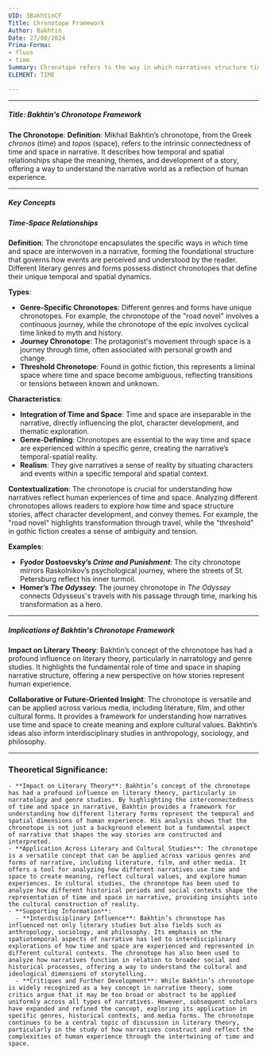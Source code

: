 ```yaml
---
UID: 3BakhtinCF
Title: Chronotope Framework
Author: Bakhtin
Date: 27/08/2024
Prima-Forma:
- fluus
- time
Summary: Chronotape refers to the way in which narratives structure time and space, and how these structures shape the meaning and development of story.
ELEMENT: TIME

---
```


---

##### Title: Bakhtin's Chronotope Framework

**The Chronotope**:
   **Definition**: Mikhail Bakhtin’s chronotope, from the Greek *chronos* (time) and *topos* (space), refers to the intrinsic connectedness of time and space in narrative. It describes how temporal and spatial relationships shape the meaning, themes, and development of a story, offering a way to understand the narrative world as a reflection of human experience.

---

##### Key Concepts

##### Time-Space Relationships

**Definition**:
   The chronotope encapsulates the specific ways in which time and space are interwoven in a narrative, forming the foundational structure that governs how events are perceived and understood by the reader. Different literary genres and forms possess distinct chronotopes that define their unique temporal and spatial dynamics.

**Types**:
   - **Genre-Specific Chronotopes**: Different genres and forms have unique chronotopes. For example, the chronotope of the "road novel" involves a continuous journey, while the chronotope of the epic involves cyclical time linked to myth and history.
   - **Journey Chronotope**: The protagonist's movement through space is a journey through time, often associated with personal growth and change.
   - **Threshold Chronotope**: Found in gothic fiction, this represents a liminal space where time and space become ambiguous, reflecting transitions or tensions between known and unknown.

**Characteristics**:
   - **Integration of Time and Space**: Time and space are inseparable in the narrative, directly influencing the plot, character development, and thematic exploration.
   - **Genre-Defining**: Chronotopes are essential to the way time and space are experienced within a specific genre, creating the narrative’s temporal-spatial reality.
   - **Realism**: They give narratives a sense of reality by situating characters and events within a specific temporal and spatial context.

**Contextualization**:
   The chronotope is crucial for understanding how narratives reflect human experiences of time and space. Analyzing different chronotopes allows readers to explore how time and space structure stories, affect character development, and convey themes. For example, the "road novel" highlights transformation through travel, while the "threshold" in gothic fiction creates a sense of ambiguity and tension.

**Examples**:
   - **Fyodor Dostoevsky’s *Crime and Punishment***: The city chronotope mirrors Raskolnikov’s psychological journey, where the streets of St. Petersburg reflect his inner turmoil.
   - **Homer’s *The Odyssey***: The journey chronotope in *The Odyssey* connects Odysseus's travels with his passage through time, marking his transformation as a hero.

---

##### Implications of Bakhtin's Chronotope Framework

**Impact on Literary Theory**:
   Bakhtin’s concept of the chronotope has had a profound influence on literary theory, particularly in narratology and genre studies. It highlights the fundamental role of time and space in shaping narrative structure, offering a new perspective on how stories represent human experience.

**Collaborative or Future-Oriented Insight**:
   The chronotope is versatile and can be applied across various media, including literature, film, and other cultural forms. It provides a framework for understanding how narratives use time and space to create meaning and explore cultural values. Bakhtin’s ideas also inform interdisciplinary studies in anthropology, sociology, and philosophy.

---


### **Theoretical Significance**:
    - **Impact on Literary Theory**: Bakhtin’s concept of the chronotope has had a profound influence on literary theory, particularly in narratology and genre studies. By highlighting the interconnectedness of time and space in narrative, Bakhtin provides a framework for understanding how different literary forms represent the temporal and spatial dimensions of human experience. His analysis shows that the chronotope is not just a background element but a fundamental aspect of narrative that shapes the way stories are constructed and interpreted.
    - **Application Across Literary and Cultural Studies**: The chronotope is a versatile concept that can be applied across various genres and forms of narrative, including literature, film, and other media. It offers a tool for analyzing how different narratives use time and space to create meaning, reflect cultural values, and explore human experiences. In cultural studies, the chronotope has been used to analyze how different historical periods and social contexts shape the representation of time and space in narrative, providing insights into the cultural construction of reality.
    - **Supporting Information**:
      - **Interdisciplinary Influence**: Bakhtin’s chronotope has influenced not only literary studies but also fields such as anthropology, sociology, and philosophy. Its emphasis on the spatiotemporal aspects of narrative has led to interdisciplinary explorations of how time and space are experienced and represented in different cultural contexts. The chronotope has also been used to analyze how narratives function in relation to broader social and historical processes, offering a way to understand the cultural and ideological dimensions of storytelling.
      - **Critiques and Further Development**: While Bakhtin’s chronotope is widely recognized as a key concept in narrative theory, some critics argue that it may be too broad or abstract to be applied uniformly across all types of narratives. However, subsequent scholars have expanded and refined the concept, exploring its application in specific genres, historical contexts, and media forms. The chronotope continues to be a central topic of discussion in literary theory, particularly in the study of how narratives construct and reflect the complexities of human experience through the intertwining of time and space.